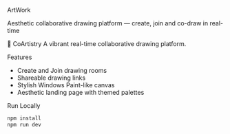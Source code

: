 ArtWork


Aesthetic collaborative drawing platform — create, join and co-draw in real-time

🎨 CoArtistry
A vibrant real-time collaborative drawing platform.

Features
- Create and Join drawing rooms
- Shareable drawing links
- Stylish Windows Paint-like canvas
- Aesthetic landing page with themed palettes

Run Locally

```bash
npm install
npm run dev
